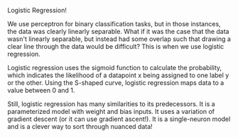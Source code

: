 Logistic Regression!

We use perceptron for binary classification tasks, but in those instances, the data was clearly linearly separable. What if it was the case that the data wasn't linearly separable, but instead had some overlap such that drawing a clear line through the data would be difficult? This is when we use logistic regression.

Logistic regression uses the sigmoid function to calculate the probability, which indicates the likelihood of a datapoint x being assigned to one label y or the other. Using the S-shaped curve, logistic regression maps data to a value between 0 and 1. 

Still, logistic regression has many similarities to its predecessors. It is a parameterized model with weight and bias inputs. It uses a variation of gradient descent (or it can use gradient ascent!). It is a single-neuron model and is a clever way to sort through nuanced data!